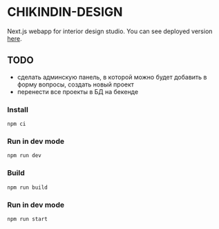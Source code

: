 # CHIKINDIN-DESIGN

Next.js webapp for interior design studio.
You can see deployed version [here](http://176.109.109.148).

## TODO
- сделать админскую панель, в которой можно будет добавить в форму вопросы, создать новый проект
- перенести все проекты в БД на бекенде

### Install
```npm ci```

### Run in dev mode
```npm run dev```

### Build
```npm run build```

### Run in dev mode
```npm run start```

